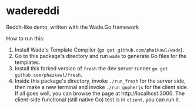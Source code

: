 wadereddi
=========

Reddit-like demo, written with the Wade.Go framework

How to run this:
1. Install Wade's Template Compiler (`go get github.com/phaikawl/wade`).
2. Go to this package's directory and run `wade` to generate Go files for the templates.
3. Install this forked version of `fresh` the dev server runner `go get github.com/phaikawl/fresh`.
4. Inside this package's directory, invoke `./run_fresh` for the server side, then make a new terminal and invoke `./run_gopherjs` for the client side.
If all goes well, you can browse the page at http://localhost:3000.
The client-side functional (still native Go) test is in `client`, you can run it.

